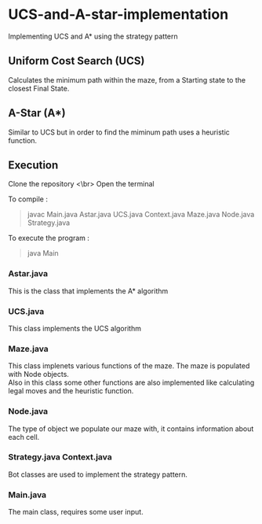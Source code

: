 # UCS-and-A-star-implementation
Implementing UCS and A* using the strategy pattern

## Uniform Cost Search (UCS)
Calculates the minimum path within the maze, from a Starting state to the closest Final State.

## A-Star (A*)
Similar to UCS but in order to find the miminum path uses a heuristic function.

## Execution
Clone the repository <\br>
Open the terminal

To compile :

> javac Main.java Astar.java UCS.java Context.java Maze.java Node.java Strategy.java

To execute the program :

> java Main


### Astar.java

This is the class that implements the A* algorithm

### UCS.java

This class implements the UCS algorithm

### Maze.java

This class implenets various functions of the maze. The maze is populated with Node objects. </br>
Also in this class some other functions are also implemented like calculating legal moves and the heuristic function.

### Node.java

The type of object we populate our maze with, it contains information about each cell.

### Strategy.java Context.java

Bot classes are used to implement the strategy pattern.

### Main.java

The main class, requires some user input.
